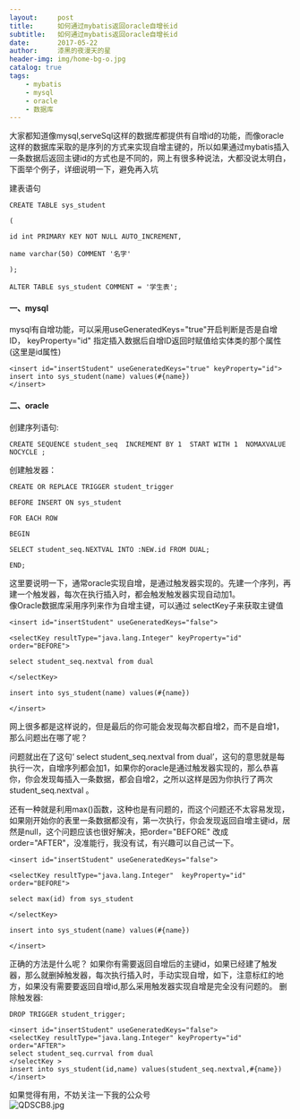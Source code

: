 ```yaml
---
layout:     post
title:      如何通过mybatis返回oracle自增长id
subtitle:   如何通过mybatis返回oracle自增长id
date:       2017-05-22
author:     漆黑的夜漫天的星
header-img: img/home-bg-o.jpg
catalog: true
tags:
    - mybatis
    - mysql
    - oracle
    - 数据库
---
```

大家都知道像mysql,serveSql这样的数据库都提供有自增id的功能，而像oracle这样的数据库采取的是序列的方式来实现自增主键的，所以如果通过mybatis插入一条数据后返回主键id的方式也是不同的，网上有很多种说法，大都没说太明白，下面举个例子，详细说明一下，避免再入坑  

建表语句  


```
CREATE TABLE sys_student  

(  

id int PRIMARY KEY NOT NULL AUTO_INCREMENT,  

name varchar(50) COMMENT '名字'  

);  

ALTER TABLE sys_student COMMENT = '学生表';  
```


#### 一、mysql  
 mysql有自增功能，可以采用useGeneratedKeys="true"开启判断是否是自增ID， keyProperty="id" 指定插入数据后自增ID返回时赋值给实体类的那个属性(这里是id属性)

```
<insert id="insertStudent" useGeneratedKeys="true" keyProperty="id">
insert into sys_student(name) values(#{name})
</insert>
```

#### 二、oracle  
创建序列语句:  


```
CREATE SEQUENCE student_seq  INCREMENT BY 1  START WITH 1  NOMAXVALUE  NOCYCLE ;  
```
  

创建触发器：


```
CREATE OR REPLACE TRIGGER student_trigger 

BEFORE INSERT ON sys_student

FOR EACH ROW

BEGIN

SELECT student_seq.NEXTVAL INTO :NEW.id FROM DUAL;

END;
```

这里要说明一下，通常oracle实现自增，是通过触发器实现的。先建一个序列，再建一个触发器，每次在执行插入时，都会触发触发器实现自动加1。  
像Oracle数据库采用序列来作为自增主键，可以通过 selectKey子来获取主键值   

```
<insert id="insertStudent" useGeneratedKeys="false">

<selectKey resultType="java.lang.Integer" keyProperty="id" order="BEFORE">

select student_seq.nextval from dual

</selectKey>

insert into sys_student(name) values(#{name})

</insert>
```
 网上很多都是这样说的，但是最后的你可能会发现每次都自增2，而不是自增1，那么问题出在哪了呢？

问题就出在了这句‘ select student_seq.nextval from dual’，这句的意思就是每执行一次，自增序列都会加1，如果你的oracle是通过触发器实现的，那么恭喜你，你会发现每插入一条数据，都会自增2，之所以这样是因为你执行了两次 student_seq.nextval 。

还有一种就是利用max()函数，这种也是有问题的，而这个问题还不太容易发现，如果刚开始你的表里一条数据都没有，第一次执行，你会发现返回自增主键id，居然是null，这个问题应该也很好解决，把order="BEFORE" 改成 order="AFTER"，没准能行，我没有试，有兴趣可以自己试一下。


```
<insert id="insertStudent" useGeneratedKeys="false">

<selectKey resultType="java.lang.Integer"  keyProperty="id" order="BEFORE">

select max(id) from sys_student

</selectKey>

insert into sys_student(name) values(#{name})

</insert>

```

 

正确的方法是什么呢？
如果你有需要返回自增后的主键id，如果已经建了触发器，那么就删掉触发器，每次执行插入时，手动实现自增，如下，注意标红的地方，如果没有需要要返回自增id,那么采用触发器实现自增是完全没有问题的。
删除触发器:

```
DROP TRIGGER student_trigger;

```

```
<insert id="insertStudent" useGeneratedKeys="false">
<selectKey resultType="java.lang.Integer" keyProperty="id" order="AFTER">
select student_seq.currval from dual
</selectKey >
insert into sys_student(id,name) values(student_seq.nextval,#{name})
</insert>
```
如果觉得有用，不妨关注一下我的公众号  
![QDSCB8.jpg](https://s2.ax1x.com/2019/12/10/QDSCB8.jpg)
